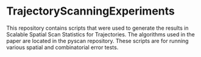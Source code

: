 # TrajectoryScanningExperiments
This repository contains scripts that were used to generate the results in Scalable Spatial Scan Statistics for Trajectories. The algorithms used in the paper are located in the pyscan repository. These scripts are for running various spatial and combinatorial error tests.
